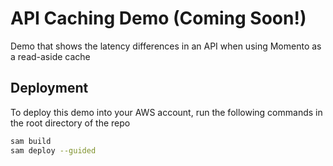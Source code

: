 # API Caching Demo (Coming Soon!)
Demo that shows the latency differences in an API when using Momento as a read-aside cache


## Deployment

To deploy this demo into your AWS account, run the following commands in the root directory of the repo

```bash
sam build
sam deploy --guided
```